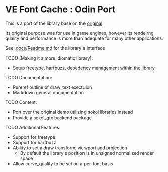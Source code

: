 # VE Font Cache : Odin Port

This is a port of the library base on the [original](https://github.com/hypernewbie/VEFontCache).

Its original purpose was for use in game engines, however its rendeirng quality and performance is more than adequate for many other applications.

See: [docs/Readme.md](docs/Readme.md) for the library's interface

TODO (Making it a more idiomatic library):

* Setup freetype, harfbuzz, depedency management within the library

TODO Documentation:

* Pureref outline of draw_text exectuion
* Markdown general documentation

TODO Content:

* Port over the original demo utilizing sokol libraries instead
* Provide a sokol_gfx backend package

TODO Additional Features:

* Support for freetype
* Support for harfbuzz
* Ability to set a draw transform, viewport and projection
  * By default the library's position is in unsigned normalized render space
* Allow curve_quality to be set on a per-font basis
